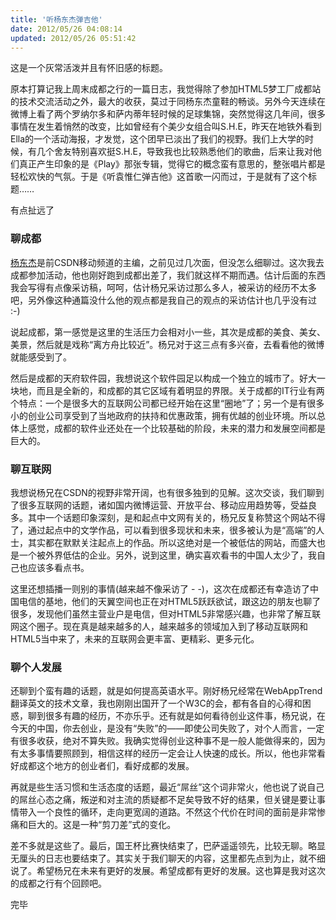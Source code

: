 ```yaml
---
title: '听杨东杰弹吉他'
date: 2012/05/26 04:08:14
updated: 2012/05/26 05:51:42
---
```


这是一个灰常活泼并且有怀旧感的标题。

原本打算记我上周末成都之行的一篇日志，我觉得除了参加HTML5梦工厂成都站的技术交流活动之外，最大的收获，莫过于同杨东杰童鞋的畅谈。另外今天连续在微博上看了两个罗纳尔多和萨内蒂年轻时候的足球集锦，突然觉得这几年间，很多事情在发生着悄然的改变，比如曾经有个美少女组合叫S.H.E，昨天在地铁外看到Ella的一个活动海报，才发觉，这个团早已淡出了我们的视野。我们上大学的时候，有几个舍友特别喜欢挺S.H.E，导致我也比较熟悉他们的歌曲，后来让我对他们真正产生印象的是《Play》那张专辑，觉得它的概念蛮有意思的，整张唱片都是轻松欢快的气氛。于是《听袁惟仁弹吉他》这首歌一闪而过，于是就有了这个标题……

有点扯远了

<!--more-->

### 聊成都

[杨东杰](http://www.weibo.com/u/1650646635)是前CSDN移动频道的主编，之前见过几次面，但没怎么细聊过。这次我去成都参加活动，他也刚好跑到成都出差了，我们就这样不期而遇。估计后面的东西我会写得有点像采访稿，呵呵，估计杨兄采访过那么多人，被采访的经历不太多吧，另外像这种通篇没什么他的观点都是我自己的观点的采访估计也几乎没有过 :-)

说起成都，第一感觉是这里的生活压力会相对小一些，其次是成都的美食、美女、美景，然后就是戏称“离方舟比较近”。杨兄对于这三点有多兴奋，去看看他的微博就能感受到了。

然后是成都的天府软件园，我想说这个软件园足以构成一个独立的城市了。好大一块地，而且是全新的，和成都的其它区域有着明显的界限。关于成都的IT行业有两个特点：一个是很多大的互联网公司都已经开始在这里“圈地”了；另一个是有很多小的创业公司享受到了当地政府的扶持和优惠政策，拥有优越的创业环境。所以总体上感觉，成都的软件业还处在一个比较基础的阶段，未来的潜力和发展空间都是巨大的。

### 聊互联网

我想说杨兄在CSDN的视野非常开阔，也有很多独到的见解。这次交谈，我们聊到了很多互联网的话题，诸如国内微博运营、开放平台、移动应用趋势等，受益良多。其中一个话题印象深刻，是和起点中文网有关的，杨兄反复称赞这个网站不得了，通过起点中的文学作品，可以看到很多现状和未来，很多被认为是“高端”的人士，其实都在默默关注起点上的作品。所以这绝对是一个被低估的网站，而盛大也是一个被外界低估的企业。另外，说到这里，确实喜欢看书的中国人太少了，我自己也应该多看点书。

这里还想插播一则别的事情(越来越不像采访了 - -)，这次在成都还有幸造访了中国电信的基地，他们的天翼空间也正在对HTML5跃跃欲试，跟这边的朋友也聊了很多，发现他们虽然主营业户是电信，但对HTML5非常感兴趣，也非常了解互联网这个圈子。现在真是越来越多的人，越来越多的领域加入到了移动互联网和HTML5当中来了，未来的互联网会更丰富、更精彩、更多元化。

### 聊个人发展

还聊到个蛮有趣的话题，就是如何提高英语水平。刚好杨兄经常在WebAppTrend翻译英文的技术文章，我也刚刚出国开了一个W3C的会，都有各自的心得和困惑，聊到很多有趣的经历，不亦乐乎。还有就是如何看待创业这件事，杨兄说，在今天的中国，你去创业，是没有“失败”的——即使公司失败了，对个人而言，一定有很多收获，绝对不算失败。我确实觉得创业这种事不是一般人能做得来的，因为有太多事情要照顾到，相信这样的经历一定会让人快速的成长。所以，他也非常看好成都这个地方的创业者们，看好成都的发展。

再就是些生活习惯和生活态度的话题，最近“屌丝”这个词非常火，他也说了说自己的屌丝心态之痛，叛逆和对主流的质疑都不足矣导致不好的结果，但关键是要让事情带入一个良性的循环，走向更宽阔的道路。不然这个代价在时间的面前是非常惨痛和巨大的。这是一种“剪刀差”式的变化。

差不多就是这些了。最后，国王杯比赛快结束了，巴萨遥遥领先，比较无聊。略显无厘头的日志也要结束了。其实关于我们聊天的内容，这里都先点到为止，就不细说了。希望杨兄在未来有更好的发展。希望成都有更好的发展。这也算是我对这次的成都之行有个回顾吧。

完毕